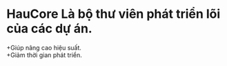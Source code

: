 # HauCore Là bộ thư viên phát triển lõi của các dự án.
+Giúp nâng cao hiệu suất.<br/>
+Giảm thời gian phát triển.
